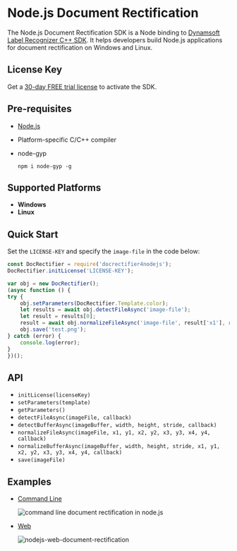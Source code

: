 # Node.js Document Rectification

The Node.js Document Rectification SDK is a Node binding to [Dynamsoft Label Recognizer C++ SDK](https://www.dynamsoft.com/document-normalizer/docs/core/introduction/?ver=latest). It helps developers build Node.js applications for document rectification on Windows and Linux.


## License Key 
Get a [30-day FREE trial license](https://www.dynamsoft.com/customer/license/trialLicense/?product=ddn) to activate the SDK.

## Pre-requisites
- [Node.js](https://nodejs.org/en/download/)
- Platform-specific C/C++ compiler
- node-gyp

    ```
    npm i node-gyp -g
    ```

## Supported Platforms
- **Windows**
- **Linux**

## Quick Start
Set the `LICENSE-KEY` and specify the `image-file` in the code below:
```js
const DocRectifier = require('docrectifier4nodejs');
DocRectifier.initLicense('LICENSE-KEY');

var obj = new DocRectifier();
(async function () {
try {
    obj.setParameters(DocRectifier.Template.color);
    let results = await obj.detectFileAsync('image-file');
    let result = results[0];
    result = await obj.normalizeFileAsync('image-file', result['x1'], result['y1'], result['x2'], result['y2'], result['x3'], result['y3'], result['x4'], result['y4']);
    obj.save('test.png');
} catch (error) {
    console.log(error);
}
})();

```

## API
- `initLicense(licenseKey)`
- `setParameters(template)`
- `getParameters()`
- `detectFileAsync(imageFile, callback)`
- `detectBufferAsync(imageBuffer, width, height, stride, callback)`
- `normalizeFileAsync(imageFile, x1, y1, x2, y2, x3, y3, x4, y4, callback)`
- `normalizeBufferAsync(imageBuffer, width, height, stride, x1, y1, x2, y2, x3, y3, x4, y4, callback)`
- `save(imageFile)`

## Examples
- [Command Line](https://github.com/yushulx/nodejs-document-rectification/tree/main/examples/command-line)
  
     ![command line document rectification in node.js](https://github.com/yushulx/nodejs-document-rectification/assets/2202306/bd824c6b-6097-4ff3-a28b-9248c71583aa)

- [Web](https://github.com/yushulx/nodejs-document-rectification/tree/main/examples/web)

    ![nodejs-web-document-rectification](https://github.com/yushulx/nodejs-document-rectification/assets/2202306/022ba158-fc66-4053-9429-f331ca9badcc)

